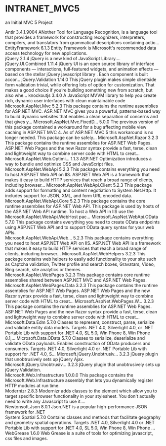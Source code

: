 # INTRANET_MVC5
an Initial MVC 5 Project

Antlr                          3.4.1.9004           ANother Tool for Language Recognition, is a language tool that provides a framework for constructing recognizers, interpreters, compilers, and translators from grammatical descriptions containing actio...
EntityFramework                6.1.3                Entity Framework is Microsoft's recommended data access technology for new applications.                                                                                                                    
jQuery                         2.1.4                jQuery is a new kind of JavaScript Library....                                                                                                                                                              
jQuery.UI.Combined             1.11.4               jQuery UI is an open source library of interface components — interactions, full-featured widgets, and animation effects — based on the stellar jQuery javascript library . Each component is built accor...
jQuery.Validation              1.14.0               This jQuery plugin makes simple clientside form validation trivial, while offering lots of option for customization. That makes a good choice if you’re building something new from scratch, but also whe...
knockoutjs                     3.4.0                A JavaScript MVVM library to help you create rich, dynamic user interfaces with clean maintainable code                                                                                                     
Microsoft.AspNet.Mvc           5.2.3                This package contains the runtime assemblies for ASP.NET MVC. ASP.NET MVC gives you a powerful, patterns-based way to build dynamic websites that enables a clean separation of concerns and that gives y...
Microsoft.AspNet.Mvc.FixedD... 5.0.0                The previous version of this package contained a workaround for a bug affecting mobile view caching in ASP.NET MVC 4. As of ASP.NET MVC 5 this workaround is no longer needed. This package can be safely...
Microsoft.AspNet.Razor         3.2.3                This package contains the runtime assemblies for ASP.NET Web Pages. ASP.NET Web Pages and the new Razor syntax provide a fast, terse, clean and lightweight way to combine server code with HTML to creat...
Microsoft.AspNet.Web.Optimi... 1.1.3                ASP.NET Optimization introduces a way to bundle and optimize CSS and JavaScript files.                                                                                                                      
Microsoft.AspNet.WebApi        5.2.3                This package contains everything you need to host ASP.NET Web API on IIS. ASP.NET Web API is a framework that makes it easy to build HTTP services that reach a broad range of clients, including browser...
Microsoft.AspNet.WebApi.Client 5.2.3                This package adds support for formatting and content negotiation to System.Net.Http. It includes support for JSON, XML, and form URL encoded data.                                                          
Microsoft.AspNet.WebApi.Core   5.2.3                This package contains the core runtime assemblies for ASP.NET Web API. This package is used by hosts of the ASP.NET Web API runtime. To host a Web API in IIS use the Microsoft.AspNet.WebApi.WebHost pac...
Microsoft.AspNet.WebApi.OData  5.7.0                This package contains everything you need to create OData endpoints using ASP.NET Web API and to support OData query syntax for your web APIs.                                                              
Microsoft.AspNet.WebApi.Web... 5.2.3                This package contains everything you need to host ASP.NET Web API on IIS. ASP.NET Web API is a framework that makes it easy to build HTTP services that reach a broad range of clients, including browser...
Microsoft.AspNet.WebHelpers    3.2.3                This package contains web helpers to easily add functionality to your site such as Captcha validation, Twitter profile and search boxes, Gravatars, Video, Bing search, site analytics or themes.           
Microsoft.AspNet.WebPages      3.2.3                This package contains core runtime assemblies shared between ASP.NET MVC and ASP.NET Web Pages.                                                                                                             
Microsoft.AspNet.WebPages.Data 3.2.3                This package contains the runtime assemblies for ASP.NET Web Pages. ASP.NET Web Pages and the new Razor syntax provide a fast, terse, clean and lightweight way to combine server code with HTML to creat...
Microsoft.AspNet.WebPages.W... 3.2.3                This package contains the runtime assemblies for ASP.NET Web Pages. ASP.NET Web Pages and the new Razor syntax provide a fast, terse, clean and lightweight way to combine server code with HTML to creat...
Microsoft.Data.Edm             5.7.0                Classes to represent, construct, parse, serialize and validate entity data models. Targets .NET 4.0, Silverlight 4.0, or .NET Portable Lib with support for .NET 4.0, SL 5.0, Win Phone 8, Win Phone 8.1,...
Microsoft.Data.OData           5.7.0                Classes to serialize, deserialize and validate OData payloads. Enables construction of OData producers and consumers. Targets .NET 4.0, Silverlight 4.0 or .NET Portable Lib with support for .NET 4.0, S...
Microsoft.jQuery.Unobtrusiv... 3.2.3                jQuery plugin that unobtrusively sets up jQuery Ajax.                                                                                                                                                       
Microsoft.jQuery.Unobtrusiv... 3.2.3                jQuery plugin that unobtrusively sets up jQuery.Validation.                                                                                                                                                 
Microsoft.Web.Infrastructure   1.0.0.0              This package contains the Microsoft.Web.Infrastructure assembly that lets you dynamically register HTTP modules at run time.                                                                                
Modernizr                      2.8.3                Modernizr adds classes to the <html> element which allow you to target specific browser functionality in your stylesheet. You don't actually need to write any Javascript to use it....                     
Newtonsoft.Json                8.0.1                Json.NET is a popular high-performance JSON framework for .NET                                                                                                                                              
System.Spatial                 5.7.0                Contains classes and methods that facilitate geography and geometry spatial operations. Targets .NET 4.0, Silverlight 4.0 or .NET Portable Lib with support for .NET 4.0, SL 5.0, Win Phone 8, Win Phone ...
WebGrease                      1.6.0                Web Grease is a suite of tools for optimizing javascript, css files and images.                                                                                                                             

